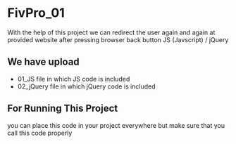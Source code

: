 # FivPro_01
With the help of this project we can redirect the user again and again at provided website after pressing browser back button JS (Javscript) / jQuery

## We have upload 
<ul>
  <li>01_JS file in which JS code is included</li>
  <li>02_jQuery file in which jQuery code is included</li>
  </ul>

## For Running This Project 
you can place this code in your project everywhere but make sure that you call this code properly

